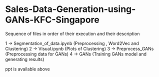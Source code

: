 # Sales-Data-Generation-using-GANs-KFC-Singapore

Sequence of files in order of their execution and their description

1 -> Segmentation_of_data.ipynb (Preprocessing , Word2Vec and Clustering)
2 -> Visual.ipynb (Plots of Clustering)
3 -> Preprocess_GANs (Preprocessing data for GANs)
4 -> GANs (Training GANs model and generating results)


ppt is available above
